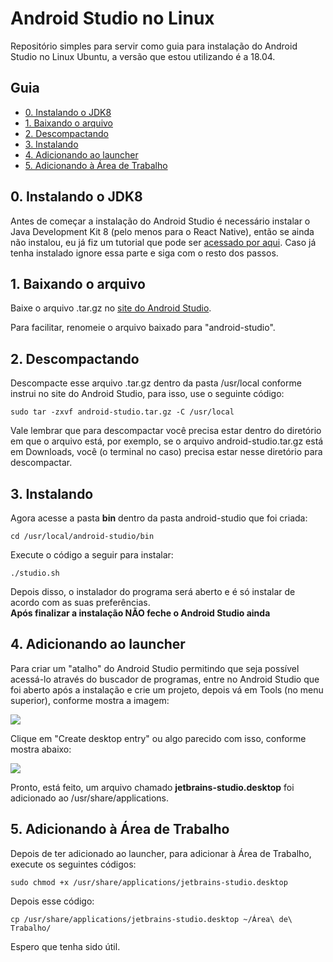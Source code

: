 # Android Studio no Linux
Repositório simples para servir como guia para instalação do Android Studio no Linux Ubuntu, a versão que estou utilizando é a 18.04.  
  
## Guia
* [0. Instalando o JDK8](#0-instalando-o-jdk8)
* [1. Baixando o arquivo](#1-baixando-o-arquivo)
* [2. Descompactando](#2-descompactando)
* [3. Instalando](#3-instalando)
* [4. Adicionando ao launcher](#4-adicionando-ao-launcher)
* [5. Adicionando à Área de Trabalho](#5-adicionando-à-área-de-trabalho)
  
## 0. Instalando o JDK8
Antes de começar a instalação do Android Studio é necessário instalar o Java Development Kit 8 (pelo menos para o React Native), então se ainda não instalou, eu já fiz um tutorial que pode ser [acessado por aqui](https://github.com/mayraamaral/jdk8-linux). Caso já tenha instalado ignore essa parte e siga com o resto dos passos.  
  
## 1. Baixando o arquivo
Baixe o arquivo .tar.gz no [site do Android Studio](https://developer.android.com/studio).  
  
Para facilitar, renomeie o arquivo baixado para "android-studio".  
  
## 2. Descompactando
Descompacte esse arquivo .tar.gz dentro da pasta /usr/local conforme instrui no site do Android Studio, para isso, use o seguinte código:  
  
```sudo tar -zxvf android-studio.tar.gz -C /usr/local```  
  
Vale lembrar que para descompactar você precisa estar dentro do diretório em que o arquivo está, por exemplo, se o arquivo android-studio.tar.gz está em Downloads, você (o terminal no caso) precisa estar nesse diretório para descompactar.  
  
## 3. Instalando
Agora acesse a pasta **bin** dentro da pasta android-studio que foi criada:  
  
```cd /usr/local/android-studio/bin```  
  
Execute o código a seguir para instalar:  
  
```./studio.sh```  
  
Depois disso, o instalador do programa será aberto e é só instalar de acordo com as suas preferências.  
**Após finalizar a instalação NÃO feche o Android Studio ainda**  
  
## 4. Adicionando ao launcher
Para criar um "atalho" do Android Studio permitindo que seja possível acessá-lo através do buscador de programas, entre no Android Studio que foi aberto após a instalação e crie um projeto, depois vá em Tools (no menu superior), conforme mostra a imagem:  
  
<img src="img1.png" />  
  
Clique em "Create desktop entry" ou algo parecido com isso, conforme mostra abaixo:  
  
<img src="img2.png" />  
  
Pronto, está feito, um arquivo chamado **jetbrains-studio.desktop** foi adicionado ao /usr/share/applications.
  
## 5. Adicionando à Área de Trabalho
Depois de ter adicionado ao launcher, para adicionar à Área de Trabalho, execute os seguintes códigos:  
  
```sudo chmod +x /usr/share/applications/jetbrains-studio.desktop```  
  
Depois esse código:  
  
```cp /usr/share/applications/jetbrains-studio.desktop ~/Área\ de\ Trabalho/```  
  
Espero que tenha sido útil.

